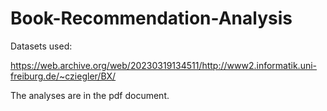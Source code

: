 # Book-Recommendation-Analysis

Datasets used:

https://web.archive.org/web/20230319134511/http://www2.informatik.uni-freiburg.de/~cziegler/BX/

The analyses are in the pdf document.
